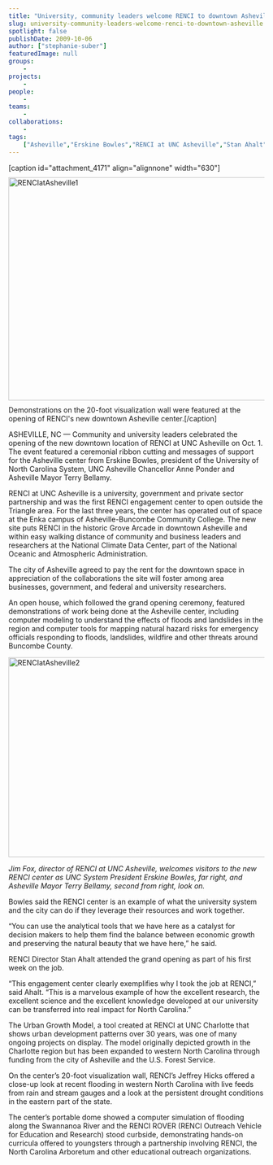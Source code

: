 ```yaml
---
title: "University, community leaders welcome RENCI to downtown Asheville"
slug: university-community-leaders-welcome-renci-to-downtown-asheville
spotlight: false
publishDate: 2009-10-06
author: ["stephanie-suber"]
featuredImage: null
groups:
    - 
projects:
    - 
people:
    - 
teams: 
    - 
collaborations:
    - 
tags:
    ["Asheville","Erskine Bowles","RENCI at UNC Asheville","Stan Ahalt"]
---
```

[caption id="attachment_4171" align="alignnone" width="630"]<img class="wp-image-4171 size-full" style="margin-top: 10px; margin-bottom: 10px;" title="RENCIatAsheville1" src="https://www.renci.org/wp-content/uploads/2009/10/RENCIatAsheville1.jpg" alt="RENCIatAsheville1" width="630" height="439" /> Demonstrations on the 20-foot visualization wall were featured at the opening of RENCI's new downtown Asheville center.[/caption]

ASHEVILLE, NC — Community and university leaders celebrated the opening of the new downtown location of RENCI at UNC Asheville on Oct. 1. The event featured a ceremonial ribbon cutting and messages of support for the Asheville center from Erskine Bowles, president of the University of North Carolina System, UNC Asheville Chancellor Anne Ponder and Asheville Mayor Terry Bellamy.

<!--more-->

RENCI at UNC Asheville is a university, government and private sector partnership and was the first RENCI engagement center to open outside the Triangle area. For the last three years, the center has operated out of space at the Enka campus of Asheville-Buncombe Community College. The new site puts RENCI in the historic Grove Arcade in downtown Asheville and within easy walking distance of community and business leaders and researchers at the National Climate Data Center, part of the National Oceanic and Atmospheric Administration.

The city of Asheville agreed to pay the rent for the downtown space in appreciation of the collaborations the site will foster among area businesses, government, and federal and university researchers.

An open house, which followed the grand opening ceremony, featured demonstrations of work being done at the Asheville center, including computer modeling to understand the effects of floods and landslides in the region and computer tools for mapping natural hazard risks for emergency officials responding to floods, landslides, wildfire and other threats around Buncombe County.

<img class="size-full wp-image-4172 alignleft" title="RENCIatAsheville2" src="https://www.renci.org/wp-content/uploads/2009/10/RENCIatAsheville2.jpg" alt="RENCIatAsheville2" width="630" height="393" />

<em>Jim Fox, director of RENCI at UNC Asheville, welcomes visitors to the new RENCI center as UNC System President Erskine Bowles, far right, and Asheville Mayor Terry Bellamy, second from right, look on.</em>

Bowles said the RENCI center is an example of what the university system and the city can do if they leverage their resources and work together.

“You can use the analytical tools that we have here as a catalyst for decision makers to help them find the balance between economic growth and preserving the natural beauty that we have here,” he said.

RENCI Director Stan Ahalt attended the grand opening as part of his first week on the job.

“This engagement center clearly exemplifies why I took the job at RENCI,” said Ahalt. “This is a marvelous example of how the excellent research, the excellent science and the excellent knowledge developed at our university can be transferred into real impact for North Carolina.”

The Urban Growth Model, a tool created at RENCI at UNC Charlotte that shows urban development patterns over 30 years, was one of many ongoing projects on display. The model originally depicted growth in the Charlotte region but has been expanded to western North Carolina through funding from the city of Asheville and the U.S. Forest Service.

On the center’s 20-foot visualization wall, RENCI’s Jeffrey Hicks offered a close-up look at recent flooding in western North Carolina with live feeds from rain and stream gauges and a look at the persistent drought conditions in the eastern part of the state.

The center’s portable dome showed a computer simulation of flooding along the Swannanoa River and the RENCI ROVER (RENCI Outreach Vehicle for Education and Research) stood curbside, demonstrating hands-on curricula offered to youngsters through a partnership involving RENCI, the North Carolina Arboretum and other educational outreach organizations.
